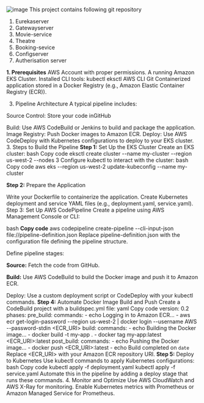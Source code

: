 ![image](https://github.com/user-attachments/assets/907c9f54-872c-436f-bc3f-73ec58666a60)
This project contains following git repository
1) Eurekaserver
2) Gatewayserver
3) Movie-service
4) Theatre
5) Booking-sevice
6) Configserver
7) Autherisation server

**1. Prerequisites**
AWS Account with proper permissions.
A running Amazon EKS Cluster.
Installed CLI tools:
kubectl
eksctl
AWS CLI
Git
Containerized application stored in a Docker Registry (e.g., Amazon Elastic Container Registry (ECR)).

3. Pipeline Architecture
A typical pipeline includes:

Source Control: Store your code inGitHub

Build: Use AWS CodeBuild or Jenkins to build and package the application.
Image Registry: Push Docker images to Amazon ECR.
Deploy: Use AWS CodeDeploy with Kubernetes configurations to deploy to your EKS cluster.
3. Steps to Build the Pipeline
**Step 1:** Set Up the EKS Cluster
Create an EKS cluster:
bash
Copy code
eksctl create cluster --name my-cluster --region us-west-2 --nodes 3
Configure kubectl to interact with the cluster:
bash
Copy code
aws eks --region us-west-2 update-kubeconfig --name my-cluster

**Step 2:** Prepare the Application

Write your Dockerfile to containerize the application.
Create Kubernetes deployment and service YAML files (e.g., deployment.yaml, service.yaml).
Step 3: Set Up AWS CodePipeline
Create a pipeline using AWS Management Console or CLI:

bash
**Copy code**
aws codepipeline create-pipeline --cli-input-json file://pipeline-definition.json
Replace pipeline-definition.json with the configuration file defining the pipeline structure.

Define pipeline stages:

**Source:** Fetch the code from GitHub.

**Build:** Use AWS CodeBuild to build the Docker image and push it to Amazon ECR.

Deploy: Use a custom deployment script or CodeDeploy with your kubectl commands.
**Step 4:** Automate Docker Image Build and Push
Create a CodeBuild project with a buildspec.yml file:
yaml
Copy code
version: 0.2
phases:
  pre_build:
    commands:
      - echo Logging in to Amazon ECR...
      - aws ecr get-login-password --region us-west-2 | docker login --username AWS --password-stdin <ECR_URI>
  build:
    commands:
      - echo Building the Docker image...
      - docker build -t my-app .
      - docker tag my-app:latest <ECR_URI>:latest
  post_build:
    commands:
      - echo Pushing the Docker image...
      - docker push <ECR_URI>:latest
      - echo Build completed on `date`
Replace <ECR_URI> with your Amazon ECR repository URI.
**Step 5:** Deploy to Kubernetes
Use kubectl commands to apply Kubernetes configurations:
bash
Copy code
kubectl apply -f deployment.yaml
kubectl apply -f service.yaml
Automate this in the pipeline by adding a deploy stage that runs these commands.
4. Monitor and Optimize
Use AWS CloudWatch and AWS X-Ray for monitoring.
Enable Kubernetes metrics with Prometheus or Amazon Managed Service for Prometheus.


